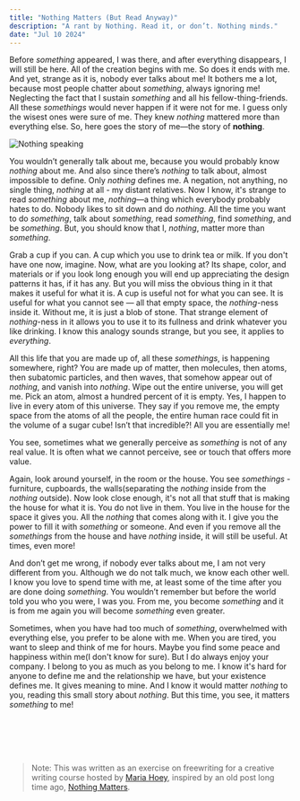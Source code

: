 ```yaml
---
title: "Nothing Matters (But Read Anyway)"
description: "A rant by Nothing. Read it, or don’t. Nothing minds."
date: "Jul 10 2024"
---
```



Before _something_ appeared, I was there, and after everything disappears, I will still be here. All of the creation begins with me. So does it ends with me. And yet, strange as it is, nobody ever talks about me! It bothers me a lot, because most people chatter about _something_, always ignoring me! Neglecting the fact that I sustain _something_ and all his fellow-thing-friends. All these _somethings_ would never happen if it were not for me. I guess only the wisest ones were sure of me. They knew _nothing_ mattered more than everything else. So, here goes the story of me—the story of **nothing**.

![Nothing speaking](/static/nothing-speaks.jpg)


You wouldn’t generally talk about me, because you would probably know _nothing_ about me. And also since there’s _nothing_ to talk about, almost impossible to define. Only _nothing_ defines me. A negation, not anything, no single thing, _nothing_ at all - my distant relatives. Now I know, it's strange to read _something_ about me, _nothing_—a thing which everybody probably hates to do. Nobody likes to sit down and do _nothing_. All the time you want to do _something_, talk about _something_, read _something_, find _something_, and be _something_. But, you should know that I, _nothing_, matter more than _something_.

Grab a cup if you can. A cup which you use to drink tea or milk. If you don't have one now, imagine. Now, what are you looking at? Its shape, color, and materials or if you look long enough you will end up appreciating the design patterns it has, if it has any. But you will miss the obvious thing in it that makes it useful for what it is. A cup is useful not for what you can see. It is useful for what you cannot see — all that empty space, the _nothing_-ness inside it. Without me, it is just a blob of stone. That strange element of _nothing_-ness in it allows you to use it to its fullness and drink whatever you like drinking. I know this analogy sounds strange, but you see, it applies to _everything_.

All this life that you are made up of, all these _somethings_, is happening somewhere, right? You are made up of matter, then molecules, then atoms, then subatomic particles, and then waves, that somehow appear out of _nothing_, and vanish into _nothing_. Wipe out the entire universe, you will get me. Pick an atom, almost a hundred percent of it is empty. Yes, I happen to live in every atom of this universe. They say if you remove me, the empty space from the atoms of all the people, the entire human race could fit in the volume of a sugar cube! Isn’t that incredible?! All you are essentially me!

You see, sometimes what we generally perceive as _something_ is not of any real value. It is often what we cannot perceive, see or touch that offers more value.

Again, look around yourself, in the room or the house. You see _somethings_ - furniture, cupboards, the walls(separating the _nothing_ inside from the _nothing_ outside). Now look close enough, it's not all that stuff that is making the house for what it is. You do not live in them. You live in the house for the space it gives you. All the _nothing_ that comes along with it. I give you the power to fill it with _something_ or someone. And even if you remove all the _somethings_ from the house and have _nothing_ inside, it will still be useful. At times, even more!

And don’t get me wrong, if nobody ever talks about me, I am not very different from you. Although we do not talk much, we know each other well. I know you love to spend time with me, at least some of the time after you are done doing _something_. You wouldn’t remember but before the world told you who you were, I was you. From me, you become _something_ and it is from me again you will become _something_ even greater.

Sometimes, when you have had too much of _something_, overwhelmed with everything else, you prefer to be alone with me. When you are tired, you want to sleep and think of me for hours. Maybe you find some peace and happiness within me(I don't know for sure). But I do always enjoy your company. I belong to you as much as you belong to me. I know it's hard for anyone to define me and the relationship we have, but your existence defines me. It gives meaning to mine. And I know it would matter _nothing_ to you, reading this small story about _nothing_. But this time, you see, it matters _something_ to me!

<br>
<br>
<br>
<br>


> Note: This was written as an exercise on freewriting for a creative writing course hosted by [Maria Hoey](https://www.linkedin.com/in/maria-hoey-58540a75/?originalSubdomain=ie), inspired by an old post long time ago, [Nothing Matters](https://zphilosopher.blogspot.com/2017/09/nothing-matters.html).
